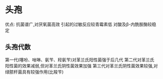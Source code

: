 # 头孢
优点:
抗菌谱广,对厌氧菌高效
引起的过敏反应较青霉素低
对酸及β-内酰胺酶较稳定
## 头孢代数
第一代(噻吩、唑啉、氨苄、羟氨苄)对革兰氏阳性菌强于后几代
第二代对革兰氏阳性菌的效果减弱,但对革兰氏阴性菌效果加强
第三代对革兰氏阴性菌效果较强,对绿脓杆菌具有较强作用(比羧苄)
